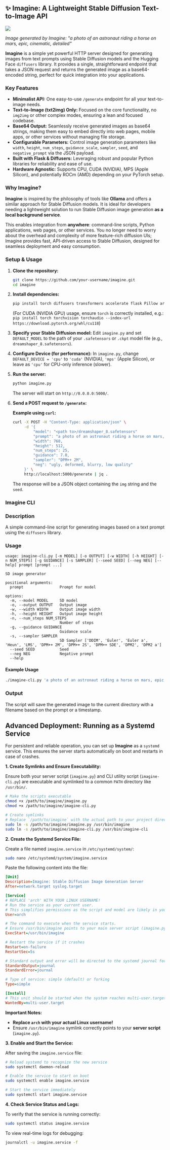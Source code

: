 ## ✨ Imagine: A Lightweight Stable Diffusion Text-to-Image API

![](logo.png)

*Image generated by Imagine: "a photo of an astronaut riding a horse on mars, epic, cinematic, detailed"*

**Imagine** is a simple yet powerful HTTP server designed for generating images from text prompts using Stable Diffusion models and the Hugging Face `diffusers` library. It provides a single, straightforward endpoint that takes a JSON request and returns the generated image as a base64-encoded string, perfect for quick integration into your applications.

### Key Features

*   **Minimalist API:** One easy-to-use `/generate` endpoint for all your text-to-image needs.
*   **Text-to-Image (txt2img) Only:** Focused on the core functionality, no `img2img` or other complex modes, ensuring a lean and focused codebase.
*   **Base64 Output:** Seamlessly receive generated images as base64 strings, making them easy to embed directly into web pages, mobile apps, or other services without managing file storage.
*   **Configurable Parameters:** Control image generation parameters like `width`, `height`, `num_steps`, `guidance_scale`, `sampler`, `seed`, and `negative_prompt` via the JSON payload.
*   **Built with Flask & Diffusers:** Leveraging robust and popular Python libraries for reliability and ease of use.
*   **Hardware Agnostic:** Supports CPU, CUDA (NVIDIA), MPS (Apple Silicon), and potentially ROCm (AMD) depending on your PyTorch setup.

### Why Imagine?

**Imagine** is inspired by the philosophy of tools like **Ollama** and offers a similar approach for Stable Diffusion models. It is ideal for developers needing a lightweight solution to run Stable Diffusion image generation **as a local background service**.

This enables integration from **anywhere**: command-line scripts, Python applications, web pages, or other services. You no longer need to worry about the overhead and complexity of more feature-rich diffusion UIs; Imagine provides fast, API-driven access to Stable Diffusion, designed for seamless deployment and easy consumption.

### Setup & Usage

1.  **Clone the repository:**
    ```bash
    git clone https://github.com/your-username/imagine.git
    cd imagine
    ```

2.  **Install dependencies:**
    ```bash
    pip install torch diffusers transformers accelerate flask Pillow argparse requests base64
    ```
    (For CUDA (NVIDIA GPU) usage, ensure `torch` is correctly installed, e.g.: `pip install torch torchvision torchaudio --index-url https://download.pytorch.org/whl/cu118`)

3.  **Specify your Stable Diffusion model:**
    Edit `imagine.py` and set `DEFAULT_MODEL` to the path of your `.safetensors` or `.ckpt` model file (e.g., `dreamshaper_8.safetensors`).

4.  **Configure Device (for performance):**
    In `imagine.py`, change `DEFAULT_DEVICE = 'cpu'` to `'cuda'` (NVIDIA), `'mps'` (Apple Silicon), or leave as `'cpu'` for CPU-only inference (slower).

5.  **Run the server:**
    ```bash
    python imagine.py
    ```
    The server will start on `http://0.0.0.0:5000/`.

6.  **Send a POST request to `/generate`:**

    **Example using `curl`:**
    ```bash
    curl -X POST -H "Content-Type: application/json" \
         -d '{
             "model": "<path to>/dreamshaper_8.safetensors"
             "prompt": "a photo of an astronaut riding a horse on mars, epic, cinematic, detailed",
             "width": 768,
             "height": 512,
             "num_steps": 25,
             "guidance": 7.0,
             "sampler": "DPM++ 2M",
             "neg": "ugly, deformed, blurry, low quality"
         }' \
         http://localhost:5000/generate | jq .
    ```

    The response will be a JSON object containing the `img` string and the `seed`.

### Imagine CLI

### Description

A simple command-line script for generating images based on a text prompt using the `diffusers` library.

### Usage

```
usage: imagine-cli.py [-m MODEL] [-o OUTPUT] [-w WIDTH] [-h HEIGHT] [-n NUM_STEPS] [-g GUIDANCE] [-s SAMPLER] [--seed SEED] [--neg NEG] [--help] prompt [prompt ...]

SD image generator

positional arguments:
  prompt                Prompt for model

options:
  -m, --model MODEL     SD model
  -o, --output OUTPUT   Output image
  -w, --width WIDTH     Output image width
  -h, --height HEIGHT   Output image height
  -n, --num_steps NUM_STEPS
                        Number of steps
  -g, --guidance GUIDANCE
                        Guidance scale
  -s, --sampler SAMPLER
                        SD Sampler ['DDIM', 'Euler', 'Euler a', 'Heun', 'LMS', 'DPM++ 2M', 'DPM++ 2S', 'DPM++ SDE', 'DPM2', 'DPM2 a']
  --seed SEED           Seed
  --neg NEG             Negative prompt
  --help
```

#### Example Usage

```bash
./imagine-cli.py 'a photo of an astronaut riding a horse on mars, epic, cinematic, detailed' -w 768 -h 512 -n 25 -g 7.0 -s 'DPM++ 2M' --neg 'ugly, deformed, blurry, low quality'
```

### Output

The script will save the generated image to the current directory with a filename based on the prompt or a timestamp.

## Advanced Deployment: Running as a Systemd Service

For persistent and reliable operation, you can set up **Imagine** as a `systemd` service. This ensures the server starts automatically on boot and restarts in case of crashes.

**1. Create Symlinks and Ensure Executability:**

Ensure both your server script (`imagine.py`) and CLI utility script (`imagine-cli.py`) are executable and symlinked to a common `PATH` directory like `/usr/bin/`.

```bash
# Make the scripts executable
chmod +x /path/to/imagine/imagine.py
chmod +x /path/to/imagine/imagine-cli.py

# Create symlinks
# Replace `/path/to/imagine` with the actual path to your project directory if different
sudo ln -s /path/to/imagine/imagine.py /usr/bin/imagine
sudo ln -s /path/to/imagine/imagine-cli.py /usr/bin/imagine-cli
```

**2. Create the Systemd Service File:**

Create a file named `imagine.service` in `/etc/systemd/system/`:

```bash
sudo nano /etc/systemd/system/imagine.service
```

Paste the following content into the file:

```ini
[Unit]
Description=Imagine: Stable Diffusion Image Generation Server
After=network.target syslog.target

[Service]
# REPLACE 'arch' WITH YOUR LINUX USERNAME!
# Run the service as your current user.
# This simplifies permissions as the script and model are likely in your home directory.
User=arch

# The command to execute when the service starts.
# Ensure /usr/bin/imagine points to your main server script (imagine.py).
ExecStart=/usr/bin/imagine

# Restart the service if it crashes
Restart=on-failure
RestartSec=5s

# Standard output and error will be directed to the systemd journal for easy debugging
StandardOutput=journal
StandardError=journal

# Type of service: simple (default) or forking
Type=simple

[Install]
# This unit should be started when the system reaches multi-user.target (normal boot)
WantedBy=multi-user.target
```

**Important Notes:**
*   **Replace `arch` with your actual Linux username!**
*   Ensure `/usr/bin/imagine` symlink correctly points to your **server script** (`imagine.py`).

**3. Enable and Start the Service:**

After saving the `imagine.service` file:

```bash
# Reload systemd to recognize the new service
sudo systemctl daemon-reload

# Enable the service to start on boot
sudo systemctl enable imagine.service

# Start the service immediately
sudo systemctl start imagine.service
```

**4. Check Service Status and Logs:**

To verify that the service is running correctly:

```bash
sudo systemctl status imagine.service
```

To view real-time logs for debugging:

```bash
journalctl -u imagine.service -f
```